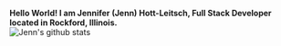 <b>Hello World! I am Jennifer (Jenn) Hott-Leitsch, Full Stack Developer located in Rockford, Illinois.</b> 
<br />
![Jenn's github stats](https://github-readme-stats.vercel.app/api?username=jennl97&show_icons=true&theme=dracula)
